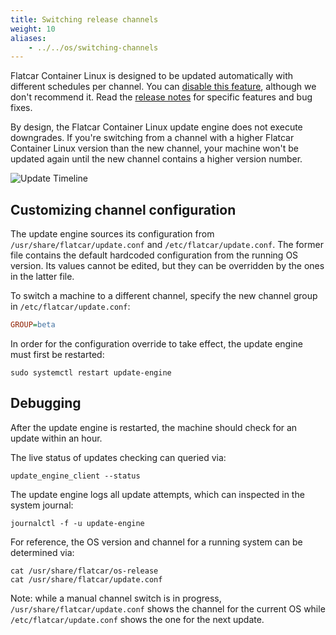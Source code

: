 ```yaml
---
title: Switching release channels
weight: 10
aliases:
    - ../../os/switching-channels
---
```


Flatcar Container Linux is designed to be updated automatically with different schedules per channel. You can [disable this feature](update-strategies), although we don't recommend it. Read the [release notes](https://flatcar-linux.org/releases) for specific features and bug fixes.

By design, the Flatcar Container Linux update engine does not execute downgrades. If you're switching from a channel with a higher Flatcar Container Linux version than the new channel, your machine won't be updated again until the new channel contains a higher version number.

![Update Timeline](img/update-timeline.png)

## Customizing channel configuration

The update engine sources its configuration from `/usr/share/flatcar/update.conf` and `/etc/flatcar/update.conf`.
The former file contains the default hardcoded configuration from the running OS version. Its values cannot be edited, but they can be overridden by the ones in the latter file.

To switch a machine to a different channel, specify the new channel group in `/etc/flatcar/update.conf`:

```ini
GROUP=beta
```

In order for the configuration override to take effect, the update engine must first be restarted:

```shell
sudo systemctl restart update-engine
```

## Debugging

After the update engine is restarted, the machine should check for an update within an hour.

The live status of updates checking can queried via:

```shell
update_engine_client --status
```

The update engine logs all update attempts, which can inspected in the system journal:

```shell
journalctl -f -u update-engine
```

For reference, the OS version and channel for a running system can be determined via:

```shell
cat /usr/share/flatcar/os-release
cat /usr/share/flatcar/update.conf
```

Note: while a manual channel switch is in progress, `/usr/share/flatcar/update.conf` shows the channel for the current OS while `/etc/flatcar/update.conf` shows the one for the next update.

